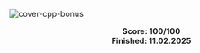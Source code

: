 ![cover-cpp-bonus](https://github.com/user-attachments/assets/c7afd000-1b9d-4db2-b292-8aa88d598993)

<div align="center">
  <strong>Score: 100/100</strong><br>
  <strong>Finished: 11.02.2025</strong>
</div>
